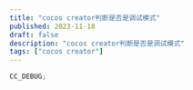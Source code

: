 ```yaml
---
title: "cocos creator判断是否是调试模式"
published: 2023-11-18
draft: false
description: "cocos creator判断是否是调试模式"
tags: ["cocos creator"]
---
```


```js
CC_DEBUG;
```
